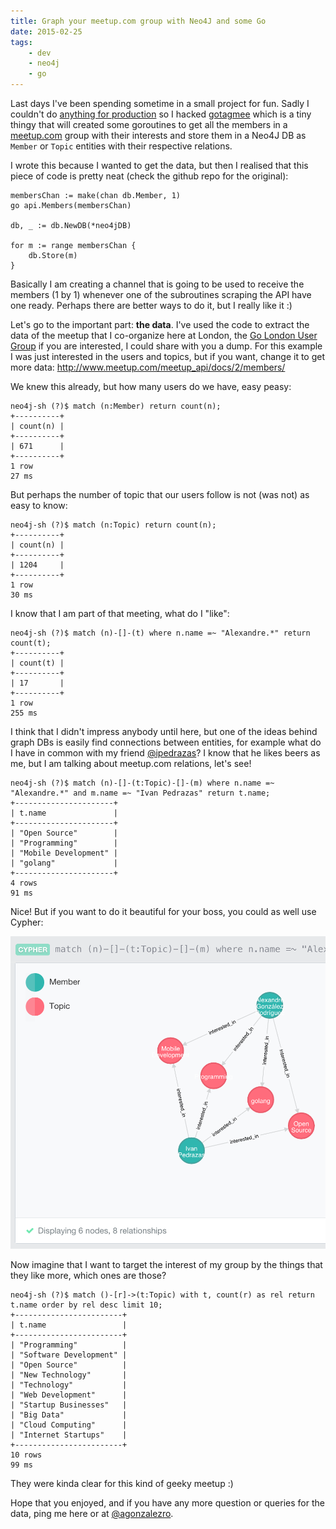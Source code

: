 ```yaml
---
title: Graph your meetup.com group with Neo4J and some Go
date: 2015-02-25
tags:
    - dev
    - neo4j
    - go
---
```


Last days I've been spending sometime in a small project for fun. Sadly I
couldn't do [anything for
production](https://twitter.com/agonzalezro/status/567823851791589376) so I
hacked [gotagmee](https://github.com/agonzalezro/gotagmee) which is a tiny
thingy that will created some goroutines to get all the members in a
[meetup.com](http://meetup.com) group with their interests and store them in a
Neo4J DB as `Member` or `Topic` entities with their respective relations.

I wrote this because I wanted to get the data,  but then I realised that this
piece of code is pretty neat (check the github repo for the original):

`````
membersChan := make(chan db.Member, 1)
go api.Members(membersChan)

db, _ := db.NewDB(*neo4jDB)

for m := range membersChan {
    db.Store(m)
}
`````

Basically I am creating a channel that is going to be used to receive the
members (1 by 1) whenever one of the subroutines scraping the API have one
ready. Perhaps there are better ways to do it, but I really like it :)

Let's go to the important part: **the data**. I've used the code to extract
the data of the meetup that I co-organize here at London, the [Go London User
Group](http://www.meetup.com/Go-London-User-Group) if you are interested, I
could share with you a dump. For this example I was just interested in the
users and topics, but if you want, change it to get more data:
http://www.meetup.com/meetup_api/docs/2/members/

We knew this already, but how many users do we have, easy peasy:

`````
neo4j-sh (?)$ match (n:Member) return count(n);
+----------+
| count(n) |
+----------+
| 671      |
+----------+
1 row
27 ms
`````

But perhaps the number of topic that our users follow is not (was not) as easy
to know:

`````
neo4j-sh (?)$ match (n:Topic) return count(n);
+----------+
| count(n) |
+----------+
| 1204     |
+----------+
1 row
30 ms
`````

I know that I am part of that meeting, what do I "like":

`````
neo4j-sh (?)$ match (n)-[]-(t) where n.name =~ "Alexandre.*" return count(t);
+----------+
| count(t) |
+----------+
| 17       |
+----------+
1 row
255 ms
`````

I think that I didn't impress anybody until here, but one of the ideas behind
graph DBs is easily find connections between entities, for example what do I
have in common with my friend [@ipedrazas](http://twitter.com/ipedrazas)? I
know that he likes beers as me, but I am talking about meetup.com relations,
let's see!

`````
neo4j-sh (?)$ match (n)-[]-(t:Topic)-[]-(m) where n.name =~ "Alexandre.*" and m.name =~ "Ivan Pedrazas" return t.name;
+----------------------+
| t.name               |
+----------------------+
| "Open Source"        |
| "Programming"        |
| "Mobile Development" |
| "golang"             |
+----------------------+
4 rows
91 ms
`````

Nice! But if you want to do it beautiful for your boss, you could as well use Cypher:

![meetup_neo4j_example](/dev/meetup_neo4j_example.png)

Now imagine that I want to target the interest of my group by the things that
they like more, which ones are those?

`````
neo4j-sh (?)$ match ()-[r]->(t:Topic) with t, count(r) as rel return t.name order by rel desc limit 10;
+------------------------+
| t.name                 |
+------------------------+
| "Programming"          |
| "Software Development" |
| "Open Source"          |
| "New Technology"       |
| "Technology"           |
| "Web Development"      |
| "Startup Businesses"   |
| "Big Data"             |
| "Cloud Computing"      |
| "Internet Startups"    |
+------------------------+
10 rows
99 ms
`````

They were kinda clear for this kind of geeky meetup :)

Hope that you enjoyed, and if you have any more question or queries for the data,
ping me here or at [@agonzalezro](http://twitter.com/agonzalezro).

